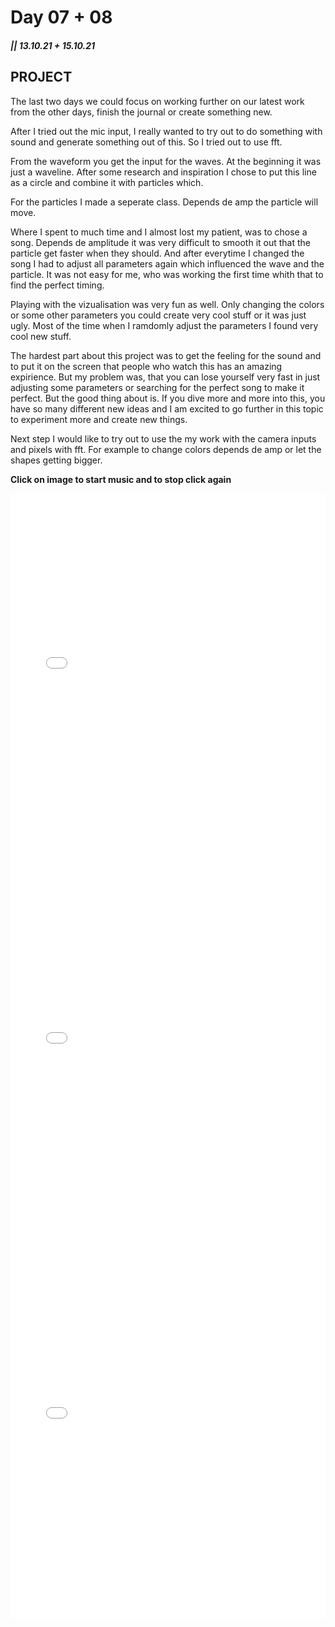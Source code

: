 # Day 07 + 08

##### || 13.10.21 + 15.10.21

## PROJECT

The last two days we could focus on working further on our latest work from the other days, finish the journal or create something new.

After I tried out the mic input, I really wanted to try out to do something with sound and generate something out of this. So I tried out to use fft.

From the waveform you get the input for the waves. At the beginning it was just a waveline. After some research and inspiration I chose to put this line as a circle and combine it with particles which.

For the particles I made a seperate class. Depends de amp the particle will move.

Where I spent to much time and I almost lost my patient, was to chose a song. Depends de amplitude it was very difficult to smooth it out that the particle get faster when they should. And after everytime I changed the song I had to adjust all parameters again which influenced the wave and the particle. It was not easy for me, who was working the first time whith that to find the perfect timing.

Playing with the vizualisation was very fun as well. Only changing the colors or some other parameters you could create very cool stuff or it was just ugly. Most of the time when I ramdomly adjust the parameters I found very cool new stuff.

The hardest part about this project was to get the feeling for the sound and to put it on the screen that people who watch this has an amazing expirience. But my problem was, that you can lose yourself very fast in just adjusting some parameters or searching for the perfect song to make it perfect. But the good thing about is. If you dive more and more into this, you have so many different new ideas and I am excited to go further in this topic to experiment more and create new things.

Next step I would like to try out to use the my work with the camera inputs and pixels with fft. For example to change colors depends de amp or let the shapes getting bigger.

**Click on image to start music and to stop click again**

<iframe src="../content/project/01/embed.html" width="100%" height="600" frameborder="no"></iframe>
<iframe src="../content/project/03/embed.html" width="100%" height="600" frameborder="no"></iframe>
<iframe src="../content/project/04/embed.html" width="100%" height="600" frameborder="no"></iframe>
